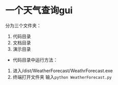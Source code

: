# 一个天气查询gui

分为三个文件夹：
1. 代码目录
2. 文档目录
3. 演示目录

* 代码目录中运行方法：
1. 进入/dist/WeatherForecast/WeathrForecast.exe
2. 终端打开文件夹 输入```python WeatherForecast.py```

